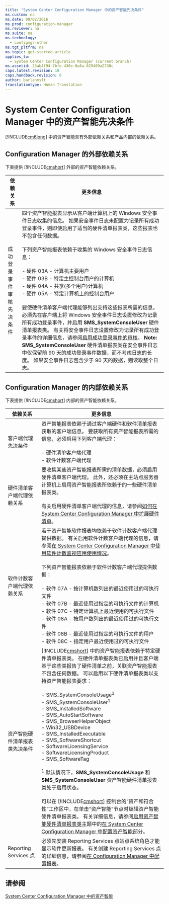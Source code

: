 ```yaml
---
title: "System Center Configuration Manager 中的资产智能先决条件"
ms.custom: na
ms.date: 09/02/2016
ms.prod: configuration-manager
ms.reviewer: na
ms.suite: na
ms.technology: 
  - configmgr-other
ms.tgt_pltfrm: na
ms.topic: get-started-article
applies_to: 
  - System Center Configuration Manager (current branch)
ms.assetid: 23ab4f94-7bfe-436e-8a6a-029409a2730c
caps.latest.revision: 10
caps.handback.revision: 6
author: barlanmsft
translationtype: Human Translation
---
```

# System Center Configuration Manager 中的资产智能先决条件
[!INCLUDE[cm6long](../LocTest/includes/cm6long_md.md)] 中的资产智能具有外部依赖关系和产品内部的依赖关系。  
  
## Configuration Manager 的外部依赖关系  
 下表提供 [!INCLUDE[cmshort](../LocTest/includes/cmshort_md.md)] 外部的资产智能依赖关系。  
  
|依赖关系|更多信息|  
|----------|----------|  
|成功登录事件审核先决条件|四个资产智能报表显示从客户端计算机上的 Windows 安全事件日志收集的信息。 如果安全事件日志未配置为记录所有成功登录事件，则即使启用了适当的硬件清单报表类，这些报表也不包含任何数据。<br /><br /> 下列资产智能报表依赖于收集的 Windows 安全事件日志信息：<br /><br /> -   硬件 03A \- 计算机主要用户<br />-   硬件 03B \- 特定主控制台用户的计算机<br />-   硬件 04A \- 共享\(多个用户\)计算机<br />-   硬件 05A \- 特定计算机上的控制台用户<br /><br /> 要使硬件清单客户端代理能够列出支持这些报表所需的信息，必须先在客户端上将 Windows 安全事件日志设置修改为记录所有成功登录事件，并启用 **SMS\_SystemConsoleUser** 硬件清单报表类。 有关将安全事件日志设置修改为记录所有成功登录事件的详细信息，请参阅[启用成功登录事件的审核](../LocTest/Configuring-Asset-Intelligence-in-System-Center-Configuration-Manager.md#BKMK_EnableSuccessLogonEvents)。 **Note:**  **SMS\_SystemConsoleUser** 硬件清单报表类在安全事件日志中仅保留前 90 天的成功登录事件数据，而不考虑日志的长度。 如果安全事件日志包含少于 90 天的数据，则读取整个日志。|  
  
## Configuration Manager 的内部依赖关系  
 下表提供 [!INCLUDE[cmshort](../LocTest/includes/cmshort_md.md)] 内部的资产智能依赖关系。  
  
|依赖关系|更多信息|  
|----------|----------|  
|客户端代理先决条件|资产智能报表依赖于通过客户端硬件和软件清单报表获取的客户端信息。 要获取所有资产智能报表所需的信息，必须启用下列客户端代理：<br /><br /> -   硬件清单客户端代理<br />-   软件计数客户端代理|  
|硬件清单客户端代理依赖关系|要收集某些资产智能报表所需的清单数据，必须启用硬件清单客户端代理。 此外，还必须在主站点服务器计算机上启用资产智能报表所依赖于的一些硬件清单报表类。<br /><br /> 有关启用硬件清单客户端代理的信息，请参阅[如何在 System Center Configuration Manager 中扩展硬件清单](../LocTest/How-to-extend-hardware-inventory-in-System-Center-Configuration-Manager.md)。|  
|软件计数客户端代理依赖关系|若干资产智能软件报表均依赖于软件计数客户端代理提供数据。 有关启用软件计数客户端代理的信息，请参阅[在 System Center Configuration Manager 中使用软件计数监视应用使用情况](../LocTest/Monitor-app-usage-with-software-metering-in-System-Center-Configuration-Manager.md)。<br /><br /> 下列资产智能报表依赖于软件计数客户端代理提供数据：<br /><br /> -   软件 07A \- 按计算机数列出的最近使用过的可执行文件<br />-   软件 07B \- 最近使用过指定的可执行文件的计算机<br />-   软件 07C \- 特定计算机上最近使用的可执行文件<br />-   软件 08A \- 按用户数列出的最近使用过的可执行文件<br />-   软件 08B \- 最近使用过指定的可执行文件的用户<br />-   软件 08C \- 指定用户最近使用过的可执行文件|  
|资产智能硬件清单报表类先决条件|[!INCLUDE[cmshort](../LocTest/includes/cmshort_md.md)] 中的资产智能报表依赖于特定硬件清单报表类。 在硬件清单报表类已启用并且客户端基于这些类报告了硬件清单之前，关联资产智能报表不包含任何数据。 可以启用以下硬件清单报表类以支持资产智能报表要求：<br /><br /> -   SMS\_SystemConsoleUsage<sup>1</sup><br />-   SMS\_SystemConsoleUser<sup>1</sup><br />-   SMS\_InstalledSoftware<br />-   SMS\_AutoStartSoftware<br />-   SMS\_BrowserHelperObject<br />-   Win32\_USBDevice<br />-   SMS\_InstalledExecutable<br />-   SMS\_SoftwareShortcut<br />-   SoftwareLicensingService<br />-   SoftwareLicensingProduct<br />-   SMS\_SoftwareTag<br /><br /> <sup>1</sup> 默认情况下，**SMS\_SystemConsoleUsage** 和 **SMS\_SystemConsoleUser** 资产智能硬件清单报表类处于启用状态。<br /><br /> 可以在 [!INCLUDE[cmshort](../LocTest/includes/cmshort_md.md)] 控制台的“资产和符合性”工作区中，在单击“资产智能”节点时编辑资产智能硬件清单报表类。 有关详细信息，请参阅[启用资产智能硬件清单报表类](../LocTest/Configuring-Asset-Intelligence-in-System-Center-Configuration-Manager.md#BKMK_EnableAssetIntelligence)主题中的[在 System Center Configuration Manager 中配置资产智能](../LocTest/Configuring-Asset-Intelligence-in-System-Center-Configuration-Manager.md)部分。|  
|Reporting Services 点|必须先安装 Reporting Services 点站点系统角色才能显示软件更新报表。 有关创建 Reporting Services 点的详细信息，请参阅[在 Configuration Manager 中配置报表](http://go.microsoft.com/fwlink/p/?LinkId=232661)。|  
  
## 请参阅  
 [System Center Configuration Manager 中的资产智能](../LocTest/Asset-Intelligence-in-System-Center-Configuration-Manager.md)